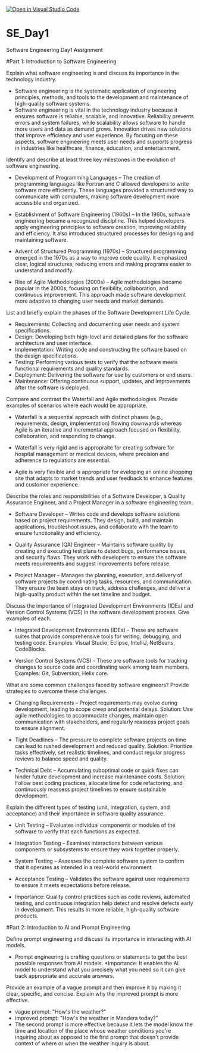 [![Open in Visual Studio Code](https://classroom.github.com/assets/open-in-vscode-2e0aaae1b6195c2367325f4f02e2d04e9abb55f0b24a779b69b11b9e10269abc.svg)](https://classroom.github.com/online_ide?assignment_repo_id=18388997&assignment_repo_type=AssignmentRepo)
# SE_Day1
Software Engineering Day1 Assignment

#Part 1: Introduction to Software Engineering

Explain what software engineering is and discuss its importance in the technology industry.

* Software engineering is the systematic application of engineering principles, methods, and tools to the development and maintenance of high-quality software systems.
*  Software engineering is vital in the technology industry because it ensures software is reliable, scalable, and innovative. Reliability prevents errors and system failures, while scalability allows software to handle more users and data as demand grows. Innovation drives new solutions that improve efficiency and user experience. By focusing on these aspects, software engineering meets user needs and supports progress in industries like healthcare, finance, education, and entertainment.


Identify and describe at least three key milestones in the evolution of software engineering.

* Development of Programming Languages – The creation of programming languages like Fortran and C allowed developers to write software more efficiently. These languages provided a structured way to communicate with computers, making software development more accessible and organized.

* Establishment of Software Engineering (1960s) – In the 1960s, software engineering became a recognized discipline. This helped developers apply engineering principles to software creation, improving reliability and efficiency. It also introduced structured processes for designing and maintaining software.

* Advent of Structured Programming (1970s) – Structured programming emerged in the 1970s as a way to improve code quality. It emphasized clear, logical structures, reducing errors and making programs easier to understand and modify.

* Rise of Agile Methodologies (2000s) – Agile methodologies became popular in the 2000s, focusing on flexibility, collaboration, and continuous improvement. This approach made software development more adaptive to changing user needs and market demands.

List and briefly explain the phases of the Software Development Life Cycle.

* Requirements: Collecting and documenting user needs and system specifications.
* Design: Developing both high-level and detailed plans for the software architecture and user interface.
* Implementation: Writing code and constructing the software based on the design specifications.
* Testing: Performing various tests to verify that the software meets functional requirements and quality standards.
* Deployment: Delivering the software for use by customers or end users.
* Maintenance: Offering continuous support, updates, and improvements after the software is deployed.


Compare and contrast the Waterfall and Agile methodologies. Provide examples of scenarios where each would be appropriate.

* Waterfall is a sequential approach with distinct phases (e.g., requirements, design, implementation) flowing downwards whereas Agile is an iterative and incremental approach focused on flexibility, collaboration, and responding to change.

* Waterfall is very rigid and is appropraite for creating software for hospital management or medical devices, where precision and adherence to regulations are essential.

* Agile is very flexible and is appropriate for eveloping an online shopping site that adapts to market trends and user feedback to enhance features and customer experience.

Describe the roles and responsibilities of a Software Developer, a Quality Assurance Engineer, and a Project Manager in a software engineering team.

* Software Developer – Writes code and develops software solutions based on project requirements. They design, build, and maintain applications, troubleshoot issues, and collaborate with the team to ensure functionality and efficiency.

* Quality Assurance (QA) Engineer – Maintains software quality by creating and executing test plans to detect bugs, performance issues, and security flaws. They work with developers to ensure the software meets requirements and suggest improvements before release.

* Project Manager – Manages the planning, execution, and delivery of software projects by coordinating tasks, resources, and communication. They ensure the team stays on track, address challenges, and deliver a high-quality product within the set timeline and budget.

Discuss the importance of Integrated Development Environments (IDEs) and Version Control Systems (VCS) in the software development process. Give examples of each.

* Integrated Development Environments (IDEs) - These are software suites that provide comprehensive tools for writing, debugging, and testing code.
Examples: Visual Studio, Eclipse, IntelliJ, NetBeans, CodeBlocks.

* Version Control Systems (VCS) - These are software tools for tracking changes to source code and coordinating work among team members.
  Examples: Git, Subversion, Helix core.

What are some common challenges faced by software engineers? Provide strategies to overcome these challenges.

* Changing Requirements – Project requirements may evolve during development, leading to scope creep and potential delays.
Solution: Use agile methodologies to accommodate changes, maintain open communication with stakeholders, and regularly reassess project goals to ensure alignment.

* Tight Deadlines – The pressure to complete software projects on time can lead to rushed development and reduced quality.
Solution: Prioritize tasks effectively, set realistic timelines, and conduct regular progress reviews to balance speed and quality.

* Technical Debt – Accumulating suboptimal code or quick fixes can hinder future development and increase maintenance costs.
Solution: Follow best coding practices, allocate time for code refactoring, and continuously reassess project timelines to ensure sustainable development.

Explain the different types of testing (unit, integration, system, and acceptance) and their importance in software quality assurance.

* Unit Testing – Evaluates individual components or modules of the software to verify that each functions as expected.
* Integration Testing – Examines interactions between various components or subsystems to ensure they work together properly.
* System Testing – Assesses the complete software system to confirm that it operates as intended in a real-world environment.
* Acceptance Testing – Validates the software against user requirements to ensure it meets expectations before release.

* Importance: Quality control practices such as code reviews, automated testing, and continuous integration help detect and resolve defects early in development. This results in more reliable, high-quality software products.

#Part 2: Introduction to AI and Prompt Engineering

Define prompt engineering and discuss its importance in interacting with AI models.

* Prompt engineering is crafting questions or statements to get the best possible responses from AI models. 
*Importance: It enables the AI model to understand what you precisely what you need so it can give back appropriate and accurate answers.

Provide an example of a vague prompt and then improve it by making it clear, specific, and concise. Explain why the improved prompt is more effective.

* vague prompt: "How's the weather?"
* improved prompt: "How's the weather in Mandera today?"
* The second prompt is more effective because it lets the model know the time and location of the place whose weather conditions you're inquiring about as opposed to the first prompt that doesn't provide context of where or when the weather inquiry is about.

